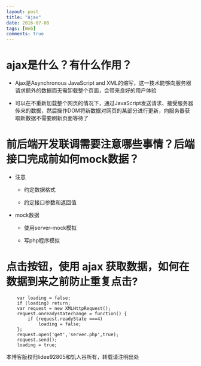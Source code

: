 ```yaml
---
layout: post
title: "Ajax"
date: 2016-07-08
tags: [Web]
comments: true
---
```


# ajax是什么？有什么作用？

* Ajax是Asynchronous JavaScript and XML的缩写，这一技术能够向服务器请求额外的数据而无需卸载整个页面，会带来良好的用户体验

* 可以在不重新加载整个网页的情况下，通过JavaScript发送请求、接受服务器传来的数据，然后操作DOM将新数据对网页的某部分进行更新，向服务器获取新数据不需要刷新页面等待了

# 前后端开发联调需要注意哪些事情？后端接口完成前如何mock数据？

* 注意
	
	* 约定数据格式

	* 约定接口参数和返回值

* mock数据

	* 使用server-mock模拟

	* 写php程序模拟

# 点击按钮，使用 ajax 获取数据，如何在数据到来之前防止重复点击?
		var loading = false;
		if (loading) return;
		var request = new XMLHttpRequest();
		request.onreadystatechange = function() {
			if (request.readyState ===4)
				loading = false;
		};
		request.open('get','server.php',true);
		request.send();
		loading = true;

本博客版权归lidee92805和饥人谷所有，转载请注明出处





